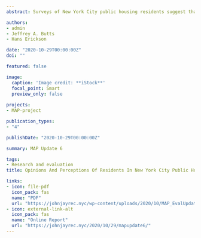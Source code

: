 ```yaml
---
abstract: Surveys of New York City public housing residents suggest that changes in some public safety outcomes might be mediated by gains in community well-being, social cohesion, engagement with government, and citizen trust in the competence of government agencies and actors. As communities become more tightly connected and more supported, they may experience gains in public safety.

authors:
- admin
- Jeffrey A. Butts
- Hans Erickson

date: "2020-10-29T00:00:00Z"
doi: ""

featured: false

image:
  caption: 'Image credit: **iStock**'
  focal_point: Smart
  preview_only: false
  
projects:
- MAP-project

publication_types:
- "4"

publishDate: "2020-10-29T00:00:00Z"

summary: MAP Update 6

tags:
- Research and evaluation
title: Opinions And Perceptions Of Residents In New York City Public Housing. More Findings From Household Surveys In Map Communities And Non-Map Communities

links:
- icon: file-pdf
  icon_pack: fas
  name: "PDF"
  url: "https://johnjayrec.nyc/wp-content/uploads/2020/10/MAP_EvalUpdate06.pdf"
- icon: external-link-alt
  icon_pack: fas
  name: "Online Report"
  url: "https://johnjayrec.nyc/2020/10/29/mapupdate6/"
---
```

